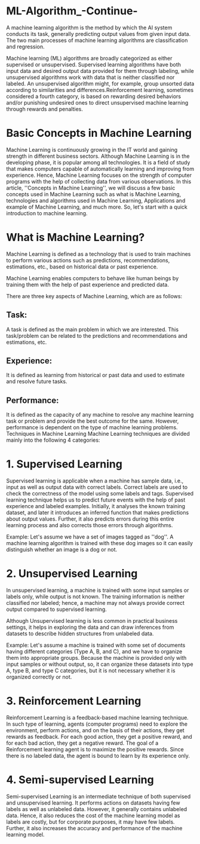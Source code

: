 # ML-Algorithm_-Continue-


A machine learning algorithm is the method by which the AI system conducts its task, generally predicting output values from given input data. The two main processes of machine learning algorithms are classification and regression.

Machine learning (ML) algorithms are broadly categorized as either supervised or unsupervised. Supervised learning algorithms have both input data and desired output data provided for them through labeling, while unsupervised algorithms work with data that is neither classified nor labeled. An unsupervised algorithm might, for example, group unsorted data according to similarities and differences.Reinforcement learning, sometimes considered a fourth category, is based on rewarding desired behaviors and/or punishing undesired ones to direct unsupervised machine learning through rewards and penalties.

# Basic Concepts in Machine Learning
Machine Learning is continuously growing in the IT world and gaining strength in different business sectors. Although Machine Learning is in the developing phase, it is popular among all technologies. It is a field of study that makes computers capable of automatically learning and improving from experience. Hence, Machine Learning focuses on the strength of computer programs with the help of collecting data from various observations. In this article, ''Concepts in Machine Learning'', we will discuss a few basic concepts used in Machine Learning such as what is Machine Learning, technologies and algorithms used in Machine Learning, Applications and example of Machine Learning, and much more. So, let's start with a quick introduction to machine learning.

# What is Machine Learning?
Machine Learning is defined as a technology that is used to train machines to perform various actions such as predictions, recommendations, estimations, etc., based on historical data or past experience.

Machine Learning enables computers to behave like human beings by training them with the help of past experience and predicted data.

There are three key aspects of Machine Learning, which are as follows:


## Task:
A task is defined as the main problem in which we are interested. This task/problem can be related to the predictions and recommendations and estimations, etc.

## Experience:
It is defined as learning from historical or past data and used to estimate and resolve future tasks.

## Performance:
It is defined as the capacity of any machine to resolve any machine learning task or problem and provide the best outcome for the same. However, performance is dependent on the type of machine learning problems.
Techniques in Machine Learning
Machine Learning techniques are divided mainly into the following 4 categories:

# 1. Supervised Learning
Supervised learning is applicable when a machine has sample data, i.e., input as well as output data with correct labels. Correct labels are used to check the correctness of the model using some labels and tags. Supervised learning technique helps us to predict future events with the help of past experience and labeled examples. Initially, it analyses the known training dataset, and later it introduces an inferred function that makes predictions about output values. Further, it also predicts errors during this entire learning process and also corrects those errors through algorithms.

Example: Let's assume we have a set of images tagged as ''dog''. A machine learning algorithm is trained with these dog images so it can easily distinguish whether an image is a dog or not.

# 2. Unsupervised Learning
In unsupervised learning, a machine is trained with some input samples or labels only, while output is not known. The training information is neither classified nor labeled; hence, a machine may not always provide correct output compared to supervised learning.

Although Unsupervised learning is less common in practical business settings, it helps in exploring the data and can draw inferences from datasets to describe hidden structures from unlabeled data.

Example: Let's assume a machine is trained with some set of documents having different categories (Type A, B, and C), and we have to organize them into appropriate groups. Because the machine is provided only with input samples or without output, so, it can organize these datasets into type A, type B, and type C categories, but it is not necessary whether it is organized correctly or not.

# 3. Reinforcement Learning
Reinforcement Learning is a feedback-based machine learning technique. In such type of learning, agents (computer programs) need to explore the environment, perform actions, and on the basis of their actions, they get rewards as feedback. For each good action, they get a positive reward, and for each bad action, they get a negative reward. The goal of a Reinforcement learning agent is to maximize the positive rewards. Since there is no labeled data, the agent is bound to learn by its experience only.

# 4. Semi-supervised Learning
Semi-supervised Learning is an intermediate technique of both supervised and unsupervised learning. It performs actions on datasets having few labels as well as unlabeled data. However, it generally contains unlabeled data. Hence, it also reduces the cost of the machine learning model as labels are costly, but for corporate purposes, it may have few labels. Further, it also increases the accuracy and performance of the machine learning model.
